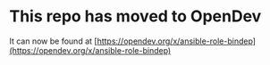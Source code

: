 # This repo has moved to OpenDev

It can now be found at [https://opendev.org/x/ansible-role-bindep](https://opendev.org/x/ansible-role-bindep)
